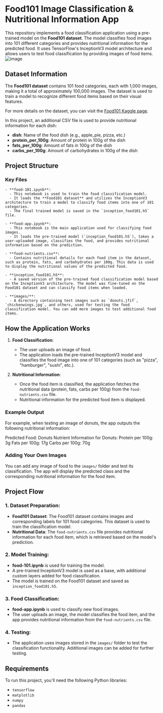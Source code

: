  # Food101 Image Classification & Nutritional Information App

This repository implements a food classification application using a pre-trained model on the **Food101 dataset**. The model classifies food images into 101 different categories and provides nutritional information for the predicted food. It uses TensorFlow's InceptionV3 model architecture and allows users to test food classification by providing images of food items.
![image](https://github.com/user-attachments/assets/1c92f31f-150f-4685-8929-3d47f524248b)

## Dataset Information

The **Food101 dataset** contains 101 food categories, each with 1,000 images, making it a total of approximately 100,000 images. The dataset is used to train a model to recognize different food items based on their visual features.

For more details on the dataset, you can visit the [Food101 Kaggle page](https://www.kaggle.com/datasets/dansbecker/food-101).

In this project, an additional CSV file is used to provide nutritional information for each dish:

- **dish**: Name of the food dish (e.g., apple_pie, pizza, etc.)
- **protein_per_100g**: Amount of protein in 100g of the dish
- **fats_per_100g**: Amount of fats in 100g of the dish
- **carbs_per_100g**: Amount of carbohydrates in 100g of the dish

## Project Structure



### Key Files
```
- **food-101.ipynb**: 
  - This notebook is used to train the food classification model. 
  - It loads the **Food101 dataset** and utilizes the InceptionV3 architecture to train a model to classify food items into one of 101 categories.
  - The final trained model is saved in the `inception_food101.h5` file.
  
- **food-app.ipynb**: 
  - This notebook is the main application used for classifying food images.
  - It loads the pre-trained model (`inception_food101.h5`), takes a user-uploaded image, classifies the food, and provides nutritional information based on the prediction.
  
- **food-nutrients.csv**: 
  - Contains nutritional details for each food item in the dataset, such as protein, fats, and carbohydrates per 100g. This data is used to display the nutritional values of the predicted food.
  
- **inception_food101.h5**: 
  - A saved version of the pre-trained food classification model based on the InceptionV3 architecture. The model was fine-tuned on the Food101 dataset and can classify food items when loaded.

- **images/**: 
  - A directory containing test images such as `donuts.jfif`, `chickenwings.jpg`, and others, used for testing the food classification model. You can add more images to test additional food items.
```
## How the Application Works

1. **Food Classification**:
   - The user uploads an image of food.
   - The application loads the pre-trained InceptionV3 model and classifies the food image into one of 101 categories (such as "pizza", "hamburger", "sushi", etc.).

2. **Nutritional Information**:
   - Once the food item is classified, the application fetches the nutritional data (protein, fats, carbs per 100g) from the `food-nutrients.csv` file.
   - Nutritional information for the predicted food item is displayed.

### Example Output

For example, when testing an image of donuts, the app outputs the following nutritional information:

Predicted Food: Donuts Nutrient Information for Donuts: Protein per 100g: 3g Fats per 100g: 17g Carbs per 100g: 70g


### Adding Your Own Images

You can add any image of food to the `images/` folder and test its classification. The app will display the predicted class and the corresponding nutritional information for the food item.

## Project Flow

### 1. **Dataset Preparation**:
   - **Food101 Dataset**: The Food101 dataset contains images and corresponding labels for 101 food categories. This dataset is used to train the classification model.
   - **Nutritional Data**: The `food-nutrients.csv` file provides nutritional information for each food item, which is retrieved based on the model's prediction.

### 2. **Model Training**:
   - **food-101.ipynb** is used for training the model. 
   - A pre-trained InceptionV3 model is used as a base, with additional custom layers added for food classification.
   - The model is trained on the Food101 dataset and saved as `inception_food101.h5`.

### 3. **Food Classification**:
   - **food-app.ipynb** is used to classify new food images. 
   - The user uploads an image, the model classifies the food item, and the app provides nutritional information from the `food-nutrients.csv` file.

### 4. **Testing**:
   - The application uses images stored in the `images/` folder to test the classification functionality. Additional images can be added for further testing.

## Requirements

To run this project, you'll need the following Python libraries:

- `tensorflow`
- `matplotlib`
- `numpy`
- `pandas`

